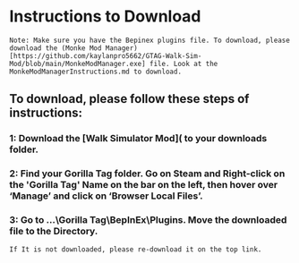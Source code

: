 # Instructions to Download
~~~
Note: Make sure you have the Bepinex plugins file. To download, please download the (Monke Mod Manager)[https://github.com/kaylanpro5662/GTAG-Walk-Sim-Mod/blob/main/MonkeModManager.exe] file. Look at the MonkeModManagerInstructions.md to download.
~~~
## To download, please follow these steps of instructions:
### 1: Download the [Walk Simulator Mod]( to your downloads folder.
### 2: Find your Gorilla Tag folder. Go on Steam and Right-click on the 'Gorilla Tag' Name on the bar on the left, then hover over ‘Manage’ and click on ‘Browser Local Files’.
### 3: Go to …\Gorilla Tag\BepInEx\Plugins. Move the downloaded file to the Directory. 
~~~~~
If It is not downloaded, please re-download it on the top link.
~~~~~


